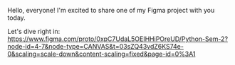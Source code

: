 Hello, everyone! I'm excited to share one of my Figma project with you today.

Let's dive right in: https://www.figma.com/proto/0xpC7UdaL5OEIHHiPOreUD/Python-Sem-2?node-id=4-7&node-type=CANVAS&t=03sZQ43vdZ6KS74e-0&scaling=scale-down&content-scaling=fixed&page-id=0%3A1
